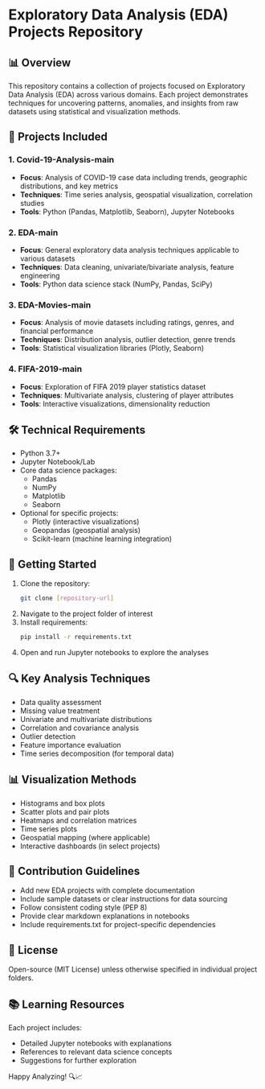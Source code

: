 # Exploratory Data Analysis (EDA) Projects Repository

## 📊 Overview
This repository contains a collection of projects focused on Exploratory Data Analysis (EDA) across various domains. Each project demonstrates techniques for uncovering patterns, anomalies, and insights from raw datasets using statistical and visualization methods.

## 📂 Projects Included

### 1. Covid-19-Analysis-main
- **Focus**: Analysis of COVID-19 case data including trends, geographic distributions, and key metrics
- **Techniques**: Time series analysis, geospatial visualization, correlation studies
- **Tools**: Python (Pandas, Matplotlib, Seaborn), Jupyter Notebooks

### 2. EDA-main
- **Focus**: General exploratory data analysis techniques applicable to various datasets
- **Techniques**: Data cleaning, univariate/bivariate analysis, feature engineering
- **Tools**: Python data science stack (NumPy, Pandas, SciPy)

### 3. EDA-Movies-main
- **Focus**: Analysis of movie datasets including ratings, genres, and financial performance
- **Techniques**: Distribution analysis, outlier detection, genre trends
- **Tools**: Statistical visualization libraries (Plotly, Seaborn)

### 4. FIFA-2019-main
- **Focus**: Exploration of FIFA 2019 player statistics dataset
- **Techniques**: Multivariate analysis, clustering of player attributes
- **Tools**: Interactive visualizations, dimensionality reduction

## 🛠️ Technical Requirements
- Python 3.7+
- Jupyter Notebook/Lab
- Core data science packages:
  - Pandas
  - NumPy
  - Matplotlib
  - Seaborn
- Optional for specific projects:
  - Plotly (interactive visualizations)
  - Geopandas (geospatial analysis)
  - Scikit-learn (machine learning integration)

## 🚀 Getting Started
1. Clone the repository:
   ```bash
   git clone [repository-url]
   ```
2. Navigate to the project folder of interest
3. Install requirements:
   ```bash
   pip install -r requirements.txt
   ```
4. Open and run Jupyter notebooks to explore the analyses

## 🔍 Key Analysis Techniques
- Data quality assessment
- Missing value treatment
- Univariate and multivariate distributions
- Correlation and covariance analysis
- Outlier detection
- Feature importance evaluation
- Time series decomposition (for temporal data)

## 📊 Visualization Methods
- Histograms and box plots
- Scatter plots and pair plots
- Heatmaps and correlation matrices
- Time series plots
- Geospatial mapping (where applicable)
- Interactive dashboards (in select projects)

## 📝 Contribution Guidelines
- Add new EDA projects with complete documentation
- Include sample datasets or clear instructions for data sourcing
- Follow consistent coding style (PEP 8)
- Provide clear markdown explanations in notebooks
- Include requirements.txt for project-specific dependencies

## 📄 License
Open-source (MIT License) unless otherwise specified in individual project folders.

## 📚 Learning Resources
Each project includes:
- Detailed Jupyter notebooks with explanations
- References to relevant data science concepts
- Suggestions for further exploration

Happy Analyzing! 🔍📈
